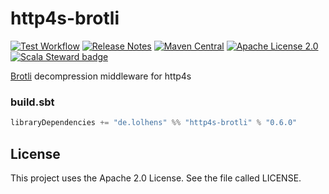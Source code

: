 # http4s-brotli

[![Test Workflow](https://github.com/lhns/http4s-brotli/workflows/test/badge.svg)](https://github.com/lhns/http4s-brotli/actions?query=workflow%3Atest)
[![Release Notes](https://img.shields.io/github/release/lhns/http4s-brotli.svg?maxAge=3600)](https://github.com/lhns/http4s-brotli/releases/latest)
[![Maven Central](https://img.shields.io/maven-central/v/de.lolhens/http4s-brotli_2.13)](https://search.maven.org/artifact/de.lolhens/http4s-brotli_2.13)
[![Apache License 2.0](https://img.shields.io/github/license/lhns/http4s-brotli.svg?maxAge=3600)](https://www.apache.org/licenses/LICENSE-2.0)
[![Scala Steward badge](https://img.shields.io/badge/Scala_Steward-helping-blue.svg?style=flat&logo=data:image/png;base64,iVBORw0KGgoAAAANSUhEUgAAAA4AAAAQCAMAAAARSr4IAAAAVFBMVEUAAACHjojlOy5NWlrKzcYRKjGFjIbp293YycuLa3pYY2LSqql4f3pCUFTgSjNodYRmcXUsPD/NTTbjRS+2jomhgnzNc223cGvZS0HaSD0XLjbaSjElhIr+AAAAAXRSTlMAQObYZgAAAHlJREFUCNdNyosOwyAIhWHAQS1Vt7a77/3fcxxdmv0xwmckutAR1nkm4ggbyEcg/wWmlGLDAA3oL50xi6fk5ffZ3E2E3QfZDCcCN2YtbEWZt+Drc6u6rlqv7Uk0LdKqqr5rk2UCRXOk0vmQKGfc94nOJyQjouF9H/wCc9gECEYfONoAAAAASUVORK5CYII=)](https://scala-steward.org)

[Brotli](https://github.com/google/brotli) decompression middleware for http4s

### build.sbt

```sbt
libraryDependencies += "de.lolhens" %% "http4s-brotli" % "0.6.0"
```

## License

This project uses the Apache 2.0 License. See the file called LICENSE.
